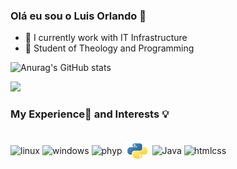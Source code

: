 ### Olá eu sou o Luis Orlando 👋

- 🔭 I currently work with IT Infrastructure
- 🌱 Student of Theology and Programming

 ![Anurag's GitHub stats](https://github-readme-stats.vercel.app/api?username=lopcarv&theme=aura&show_icons=true)

<a href="https://www.linkedin.com/in/luisorlando/" target="_blank"><img src="https://img.shields.io/badge/-LinkedIn-%230077B5?style=for-the-badge&logo=linkedin&logoColor=white" target="_blank"></a> 

### My Experience🔎 and Interests 💡
</div>
<div style="display: inline_block"><br>
<img align="center" alt="linux" height="30" width="40" src="https://cdn3.iconfinder.com/data/icons/iconshock_developer/linux.png">
<img align="center" alt="windows" height="30" width="40" src="https://cdn4.iconfinder.com/data/icons/social-media-2070/140/_windows-512.png">
<img align="center" alt="phyp" height="30" width="40" src="https://cdn2.iconfinder.com/data/icons/technology-devices-12/512/Php_code_file_php-256.png">
<img align="center" alt="Python" height="30" width="40" src="https://raw.githubusercontent.com/devicons/devicon/master/icons/python/python-original.svg">
<img align="center" alt="Java" height="30" width="40" src="https://cdn2.iconfinder.com/data/icons/technology-devices-12/512/Java_code_file_java-512.png">
<img align="center" alt="htmlcss" height="30" width="40" src="https://cdn1.iconfinder.com/data/icons/media-agency-malibu-vol-2/128/HTML-JS-CSS-512.png">

</div>
